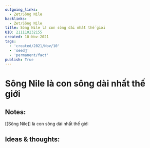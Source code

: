 ```yaml
---
outgoing_links:
  - Zet/Sông Nile
backlinks:
  - Zet/Sông Nile
title: Sông Nile là con sông dài nhất thế giới
UID: 211110232155
created: 10-Nov-2021
tags:
  - 'created/2021/Nov/10'
  - 'seed🥜'
  - 'permanent/fact'
publish: True
---
```

# Sông Nile là con sông dài nhất thế giới

## Notes:
[[Sông Nile]] là con sông dài nhất thế giới

## Ideas & thoughts:


